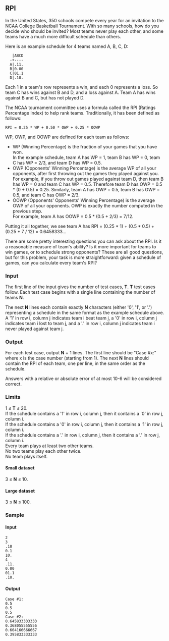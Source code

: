RPI
---

In the United States, 350 schools compete every year for an invitation to the NCAA College Basketball Tournament. With so many schools, how do you decide who should be invited? Most teams never play each other, and some teams have a much more difficult schedule than others.

Here is an example schedule for 4 teams named A, B, C, D:

       |ABCD
      -+----
      A|.11.
      B|0.00
      C|01.1
      D|.10.

Each 1 in a team's row represents a win, and each 0 represents a loss. So team C has wins against B and D, and a loss against A. Team A has wins against B and C, but has not played D.

The NCAA tournament committee uses a formula called the RPI (Ratings Percentage Index) to help rank teams. Traditionally, it has been defined as follows:

    RPI = 0.25 * WP + 0.50 * OWP + 0.25 * OOWP

WP, OWP, and OOWP are defined for each team as follows:

-   WP (Winning Percentage) is the fraction of your games that you have won.  
    In the example schedule, team A has WP = 1, team B has WP = 0, team C has WP = 2/3, and team D has WP = 0.5.
-   OWP (Opponents' Winning Percentage) is the average WP of all your opponents, after first throwing out the games they played against you.  
    For example, if you throw out games played against team D, then team B has WP = 0 and team C has WP = 0.5. Therefore team D has OWP = 0.5 * (0 + 0.5) = 0.25. Similarly, team A has OWP = 0.5, team B has OWP = 0.5, and team C has OWP = 2/3.
-   OOWP (Opponents' Opponents' Winning Percentage) is the average OWP of all your opponents. OWP is exactly the number computed in the previous step.  
    For example, team A has OOWP = 0.5 * (0.5 + 2/3) = 7/12.

Putting it all together, we see team A has RPI = (0.25 * 1) + (0.5 * 0.5) + (0.25 * 7 / 12) = 0.6458333...

There are some pretty interesting questions you can ask about the RPI. Is it a reasonable measure of team's ability? Is it more important for teams to win games, or to schedule strong opponents? These are all good questions, but for this problem, your task is more straightforward: given a schedule of games, can you calculate every team's RPI?

### Input

The first line of the input gives the number of test cases,  **T**.  **T**  test cases follow. Each test case begins with a single line containing the number of teams  **N**.

The next  **N**  lines each contain exactly  **N**  characters (either '0', '1', or '.') representing a schedule in the same format as the example schedule above. A '1' in row i, column j indicates team i beat team j, a '0' in row i, column j indicates team i lost to team j, and a '.' in row i, column j indicates team i never played against team j.

### Output

For each test case, output  **N**  + 1 lines. The first line should be "Case #x:" where x is the case number (starting from 1). The next  **N**  lines should contain the RPI of each team, one per line, in the same order as the schedule.

Answers with a relative or absolute error of at most 10-6  will be considered correct.

### Limits

1 ≤  **T**  ≤ 20.  
If the schedule contains a '1' in row i, column j, then it contains a '0' in row j, column i.  
If the schedule contains a '0' in row i, column j, then it contains a '1' in row j, column i.  
If the schedule contains a '.' in row i, column j, then it contains a '.' in row j, column i.  
Every team plays at least two other teams.  
No two teams play each other twice.  
No team plays itself.  

#### Small dataset

3 ≤  **N**  ≤ 10.

#### Large dataset

3 ≤  **N**  ≤ 100.

### Sample

#### Input  
    2
    3
    .10
    0.1
    10.
    4
    .11.
    0.00
    01.1
    .10.

#### Output  
    Case #1:
    0.5
    0.5
    0.5
    Case #2:
    0.645833333333
    0.368055555556
    0.604166666667
    0.395833333333

